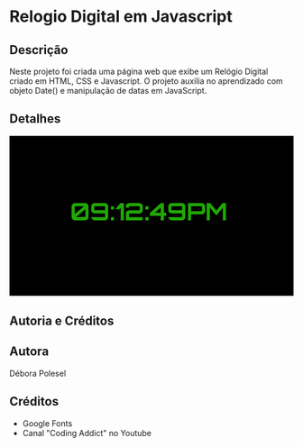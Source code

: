 # Relogio Digital em Javascript

## Descrição
Neste projeto foi criada uma página web que exibe um Relógio Digital criado em HTML, CSS e Javascript.
O projeto auxilia no aprendizado com objeto Date() e manipulação de datas em JavaScript.

## Detalhes

![Imagem da página](https://github.com/deborapolesel/Relogio-Digital-em-Javascript/blob/master/relogio.png
)

## Autoria e Créditos
## Autora
Débora Polesel

## Créditos
* Google Fonts
* Canal "Coding Addict" no Youtube

